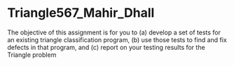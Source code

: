 # Triangle567_Mahir_Dhall
The objective of this assignment is for you to (a) develop a set of tests for an existing triangle classification program, (b) use those tests to find and fix defects in that program, and (c) report on your testing results for the Triangle problem
